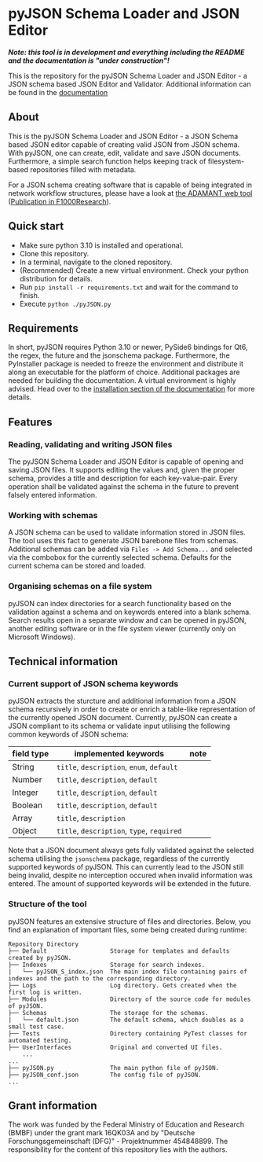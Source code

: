 # pyJSON Schema Loader and JSON Editor

***Note: this tool is in development and everything including the README and the documentation is "under construction"!***

This is the repository for the pyJSON Schema Loader and JSON Editor - a JSON schema based JSON Editor and Validator.
Additional information can be found in the [documentation](https://nplathe.github.io/pyJSON-Schema-Loader-and-JSON-Editor/)

## About
This is the pyJSON Schema Loader and JSON Editor - a JSON Schema based JSON editor capable of creating valid JSON from 
JSON schema. With pyJSON, one can create, edit, validate and save JSON documents. Furthermore, a simple search function 
helps keeping track of filesystem-based repositories filled with metadata.

 For a JSON schema creating software that is capable of being integrated in network workflow structures, please have a 
 look at [the ADAMANT web tool](https://github.com/INP-PM/adamant) ([Publication in F1000Research](https://doi.org/10.12688/f1000research.110875.1)). 


## Quick start
* Make sure python 3.10 is installed and operational.
* Clone this repository.
* In a terminal, navigate to the cloned repository.
* (Recommended) Create a new virtual environment. Check your python distribution for details.
* Run `pip install -r requirements.txt` and wait for the command to finish.
* Execute `python ./pyJSON.py`


## Requirements
In short, pyJSON requires Python 3.10 or newer, PySide6 bindings for Qt6, the regex, the future and the jsonschema 
package. Furthermore, the PyInstaller package is needed to freeze the environment and distribute it along an executable 
for the platform of choice. Additional packages are needed for building the documentation. A virtual environment is 
highly advised.
Head over to the [installation section of the documentation](https://nplathe.github.io/pyJSON-Schema-Loader-and-JSON-Editor/installation.html)
for more details.

## Features

### Reading, validating and writing JSON files
The pyJSON Schema Loader and JSON Editor is capable of opening and saving JSON files. It supports editing the values and, 
given the proper schema, provides a title and description for each key-value-pair. Every operation shall be validated 
against the schema in the future to prevent falsely entered information.


### Working with schemas
A JSON schema can be used to validate information stored in JSON files. The tool uses this fact to generate JSON barebone
files from schemas. Additional schemas can be added via `Files -> Add Schema...` and selected via the combobox for the 
currently selected schema. Defaults for the current schema can be stored and loaded.


### Organising schemas on a file system
pyJSON can index directories for a search functionality based on the validation against a schema and on keywords entered
into a blank schema. Search results open in a separate window and can be opened in pyJSON, another editing software or 
in the file system viewer (currently only on Microsoft Windows).


## Technical information

### Current support of JSON schema keywords
pyJSON extracts the sturcture and additional information from a JSON schema recursively in order to create or enrich a 
table-like representation of the currently opened JSON document. Currently, pyJSON can create a JSON compliant to its 
schema or validate input utilising the following common keywords of JSON schema:

| field type | implemented keywords                       | note |
|------------|--------------------------------------------|------|
| String     | `title`, `description`, `enum`, `default`  |      |
| Number     | `title`, `description`, `default`          |      |
| Integer    | `title`, `description`, `default`          |      |
| Boolean    | `title`, `description`, `default`          |      |
| Array      | `title`, `description`                     |      |
| Object     | `title`, `description`, `type`, `required` |      |

Note that a JSON document always gets fully validated against the selected schema utilising the `jsonschema` package, regardless of the currently supported keywords of pyJSON. This can currently lead to the JSON still being invalid, despite no interception occured when invalid information was entered. The amount of supported keywords will be extended in the future.  


### Structure of the tool
pyJSON features an extensive structure of files and directories. Below, you find an explanation of important files, some being
created during runtime:

```
Repository Directory
├── Default                  Storage for templates and defaults created by pyJSON.
├── Indexes                  Storage for search indexes.
|   └── pyJSON_S_index.json  The main index file containing pairs of indexes and the path to the corresponding directory.
├── Logs                     Log directory. Gets created when the first log is written.
├── Modules                  Directory of the source code for modules of pyJSON.
├── Schemas                  The storage for the schemas.
|   └── default.json         The default schema, which doubles as a small test case.
├── Tests                    Directory containing PyTest classes for automated testing.
├── UserInterfaces           Original and converted UI files. 
    ...
...
├── pyJSON.py                The main python file of pyJSON.
├── pyJSON_conf.json         The config file of pyJSON.
...
```

## Grant information
The work was funded by the Federal Ministry of Education and Research (BMBF) under the grant mark 16QK03A and by "Deutsche Forschungsgemeinschaft (DFG)" - Projektnummer 454848899. 
The responsibility for the content of this repository lies with the authors.